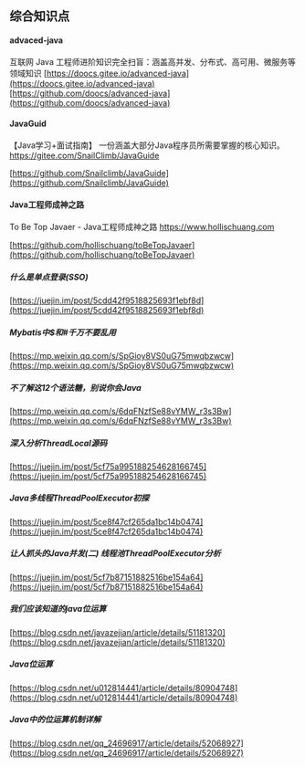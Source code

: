 ## 综合知识点

#### advaced-java  
互联网 Java 工程师进阶知识完全扫盲：涵盖高并发、分布式、高可用、微服务等领域知识 
[https://doocs.gitee.io/advanced-java](https://doocs.gitee.io/advanced-java)
[https://github.com/doocs/advanced-java](https://github.com/doocs/advanced-java)


#### JavaGuid
【Java学习+面试指南】 一份涵盖大部分Java程序员所需要掌握的核心知识。 https://gitee.com/SnailClimb/JavaGuide

[https://github.com/Snailclimb/JavaGuide](https://github.com/Snailclimb/JavaGuide)


#### Java工程师成神之路  
To Be Top Javaer - Java工程师成神之路 https://www.hollischuang.com  

[https://github.com/hollischuang/toBeTopJavaer](https://github.com/hollischuang/toBeTopJavaer)  


#####  什么是单点登录(SSO)  
[https://juejin.im/post/5cdd42f9518825693f1ebf8d](https://juejin.im/post/5cdd42f9518825693f1ebf8d)  


#####  Mybatis中$和#千万不要乱用  
[https://mp.weixin.qq.com/s/SpGioy8VS0uG75mwqbzwcw](https://mp.weixin.qq.com/s/SpGioy8VS0uG75mwqbzwcw)  


#####  不了解这12个语法糖，别说你会Java  
[https://mp.weixin.qq.com/s/6dqFNzfSe88vYMW_r3s3Bw](https://mp.weixin.qq.com/s/6dqFNzfSe88vYMW_r3s3Bw) 

#####  深入分析ThreadLocal源码  
[https://juejin.im/post/5cf75a995188254628166745](https://juejin.im/post/5cf75a995188254628166745)  

#####  Java多线程ThreadPoolExecutor初探  
[https://juejin.im/post/5ce8f47cf265da1bc14b0474](https://juejin.im/post/5ce8f47cf265da1bc14b0474)  

#####  让人抓头的Java并发(二) 线程池ThreadPoolExecutor分析  
[https://juejin.im/post/5cf7b87151882516be154a64](https://juejin.im/post/5cf7b87151882516be154a64)  

#####  我们应该知道的java位运算  
[https://blog.csdn.net/javazejian/article/details/51181320](https://blog.csdn.net/javazejian/article/details/51181320)  

#####  Java位运算  
[https://blog.csdn.net/u012814441/article/details/80904748](https://blog.csdn.net/u012814441/article/details/80904748)  

#####  Java中的位运算机制详解  
[https://blog.csdn.net/qq_24696917/article/details/52068927](https://blog.csdn.net/qq_24696917/article/details/52068927)  

 


